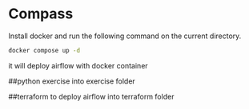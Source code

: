 # Compass
Install docker
and run the following command on the current directory.
```bash
docker compose up -d
```
it will deploy airflow with docker container

##python exercise
into exercise folder

##terraform to deploy airflow
into terraform folder